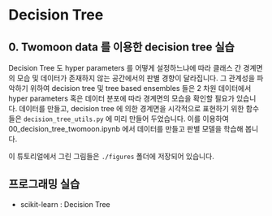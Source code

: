 # Decision Tree

## 0. Twomoon data 를 이용한 decision tree 실습

Decision Tree 도 hyper parameters 를 어떻게 설정하느냐에 따라 클래스 간 경계면의 모습 및 데이터가 존재하지 않는 공간에서의 판별 경향이 달라집니다. 그 관계성을 파악하기 위하여 decision tree 및 tree based ensembles 들은 2 차원 데이터에서 hyper parameters 혹은 데이터 분포에 따라 경계면의 모습을 확인할 필요가 있습니다. 데이터를 만들고, decision tree 에 의한 경계면을 시각적으로 표현하기 위한 함수들은 `decision_tree_utils.py` 에 미리 만들어 두었습니다. 이를 이용하여 00_decision_tree_twomoon.ipynb 에서 데이터를 만들고 판별 모델을 학습해 봅니다.

이 튜토리얼에서 그린 그림들은 `./figures` 폴더에 저장되어 있습니다.

## 프로그래밍 실습

- scikit-learn : Decision Tree

